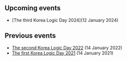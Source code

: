 ## Upcoming events

- [The third Korea Logic Day 2024](12 January 2024)

## Previous events

- [The second Korea Logic Day 2022](2022) (14 January 2022)
- [The first Korea Logic Day 2021](2021) (14 January 2021)



